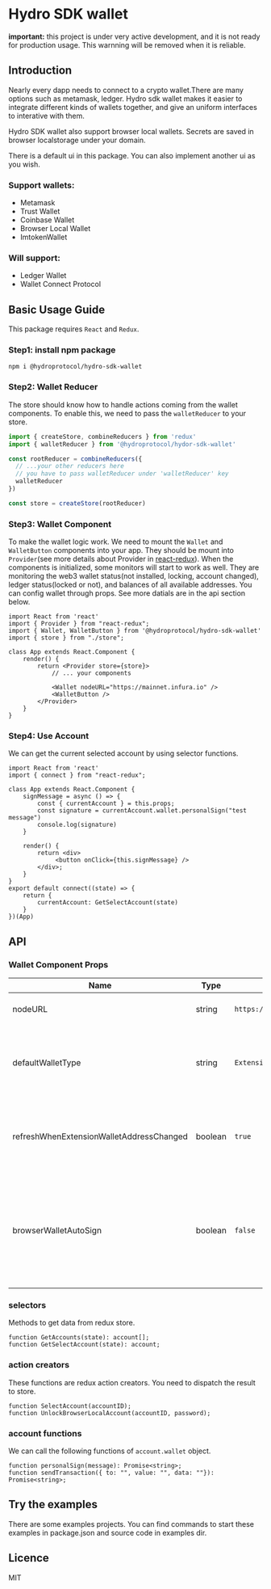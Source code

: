 # Hydro SDK wallet

**important:** this project is under very active development, and it is not ready for production usage. This warnning will be removed when it is reliable. 

## Introduction

Nearly every dapp needs to connect to a crypto wallet.There are many options such as metamask, ledger. Hydro sdk wallet makes it easier to integrate different kinds of wallets together, and give an uniform interfaces to interative with them.

Hydro SDK wallet also support browser local wallets. Secrets are saved in browser localstorage under your domain.

There is a default ui in this package. You can also implement another ui as you wish.

### Support wallets:

- Metamask
- Trust Wallet
- Coinbase Wallet
- Browser Local Wallet
- ImtokenWallet

### Will support:

- Ledger Wallet
- Wallet Connect Protocol

## Basic Usage Guide

This package requires `React` and `Redux`.

### Step1: install npm package

`npm i @hydroprotocol/hydro-sdk-wallet`

### Step2: Wallet Reducer

The store should know how to handle actions coming from the wallet components. To enable this, we need to pass the `walletReducer` to your store. 

```javascript
import { createStore, combineReducers } from 'redux'
import { walletReducer } from '@hydroprotocol/hydor-sdk-wallet'

const rootReducer = combineReducers({
  // ...your other reducers here
  // you have to pass walletReducer under 'walletReducer' key
  walletReducer
})

const store = createStore(rootReducer)

```

### Step3: Wallet Component

To make the wallet logic work. We need to mount the `Wallet` and `WalletButton` components into your app. They should be mount into `Provider`(see more details about Provider in [react-redux](https://github.com/reduxjs/react-redux)). When the components is initialized, some monitors will start to work as well. They are monitoring the web3 wallet status(not installed, locking, account changed), ledger status(locked or not), and balances of all available addresses. You can config wallet through props. See more datials are in the api section below. 

```
import React from 'react'
import { Provider } from "react-redux";
import { Wallet, WalletButton } from '@hydroprotocol/hydro-sdk-wallet'
import { store } from "./store";

class App extends React.Component {
	render() {
		return <Provider store={store}>
			// ... your components
			
			<Wallet nodeURL="https://mainnet.infura.io" />
			<WalletButton />
		</Provider>
	}
}
```

### Step4: Use Account

We can get the current selected account by using selector functions.

```
import React from 'react'
import { connect } from "react-redux";

class App extends React.Component {
    signMessage = async () => {
        const { currentAccount } = this.props;
        const signature = currentAccount.wallet.personalSign("test message")
        console.log(signature)
    }
    
    render() {
        return <div>
	         <button onClick={this.signMessage} />
        </div>;
	}
}
export default connect((state) => {
	return {
		currentAccount: GetSelectAccount(state)
	}
})(App)
```


## API

### Wallet Component Props

| Name | Type | Default | Desc |
|------|----------|---------|------|
|nodeURL| string | `https://mainnet.ddex.io` | Ethereum JSON RPC Endpoint |
|defaultWalletType| string | `Extension` | default selected wallet type. Options are `Extension`, `Local`, `Ledger`, `WalletConnect`. |
|refreshWhenExtensionWalletAddressChanged| boolean | `true` | Reload the app when the address loaded from extension wallet is changed.|
|browserWalletAutoSign|boolean |`false`|Local wallet only. When asking for a signature for a tx or a message, whether popup a dialog to confirm or not.|


### selectors

Methods to get data from redux store.

```
function GetAccounts(state): account[];
function GetSelectAccount(state): account;
```

### action creators

These functions are redux action creators. You need to dispatch the result to store.

```
function SelectAccount(accountID);
function UnlockBrowserLocalAccount(accountID, password);
```

### account functions

We can call the following functions of `account.wallet` object.

```
function personalSign(message): Promise<string>;
function sendTransaction({ to: "", value: "", data: ""}): Promise<string>;
```

## Try the examples

There are some examples projects. You can find commands to start these examples in package.json and source code in examples dir.

## Licence

MIT
